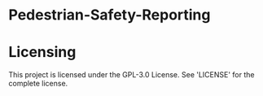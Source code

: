 # Pedestrian-Safety-Reporting

# Licensing
This project is licensed under the GPL-3.0 License. See 'LICENSE' for the complete license.

